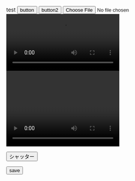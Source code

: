 <script>
    "use strict";
    // 映像をストリーミングする
    const mediaStreamConstraints = {
        video: true,
        audio: false
    };
    // 動画で再生されるlocalStream。
    let localStream;
    // video要素にMediaStreamを追加する処理。
    function gotLocalMediaStream(mediaStream) {
	console.log(document.querySelector("video"));
        document.getElementById('local_video').srcObject = mediaStream;
	window.alert("button 1　OK");
    }
    // エラー処理
    function handleLocalMediaStreamError(error) {
        console.log("navigator.getUserMedia error: ", error);
	window.alert("navigator.getUserMedia error: ", error);
    }
    function buttonClick(){
        navigator.mediaDevices
  　　　　　　　　　　　　　　　　.getUserMedia(mediaStreamConstraints)
  　　　　　　　　　　　　　　　　.then(gotLocalMediaStream)
  　　　　　　　　　　　　　　　　.catch(handleLocalMediaStreamError);
   }
    function button2Click(){
        navigator.getUserMedia({video: true, audio: false},
	    function(stream) {
	        window.alert("button2 worked");
                var video = document.querySelector('video');
                video.srcObject = stream;
                video.onloadedmetadata = function(e) {
                    video.play();
                };
            },
	    function(err) {
	        window.alert("button2 not worked");
                window.alert("The following error occurred: " + err.name);
            }
       );
   }
window.onload = () => {
  const video  = document.querySelector("#camera");
  const canvas = document.querySelector("#picture");
  /** カメラ設定 */
  const constraints = {
    audio: false,
    video: {
      width: 300,
      height: 200,
      facingMode: "user"   // PC で確認用にフロントカメラを利用する
      // facingMode: { exact: "environment" }  // リアカメラを利用する場合
    }
  };
  /**
   * カメラを<video>と同期
   */
  navigator.mediaDevices.getUserMedia(constraints)
  .then( (stream) => {
    video.srcObject = stream;
    video.onloadedmetadata = (e) => {
      video.play();
    };
  })
  .catch( (err) => {
    console.log(err.name + ": " + err.message);
  });
  /**
   * シャッターボタン
   */
   document.querySelector("#shutter").addEventListener("click", () => {
    const ctx = canvas.getContext("2d");
    // 演出的な目的で一度映像を止める
    video.pause();  // 映像を停止
    setTimeout( () => {
      video.play();    // 0.5秒後にカメラ再開
    }, 500);
    // canvasに画像を貼り付ける
    ctx.drawImage(video, 0, 0, canvas.width, canvas.height);
    // save
    var jpeg = canvas.toDataURL("image/jpeg");     // JPEG
    console.log(jpeg);
    var download = $("<a></a>").appendTo("body").css("display","none");
    download.prop({"href" : jpeg, "download": "canvas.jpg" });
    console.log(download);
    download.get(0).click();
    download.remove();
  });
　　　　$("#save").on( "click", function(){
　　　　　　　　var jpeg = canvas.toDataURL("image/jpeg");      // JPEG
　　　　　　　　console.log(jpeg);
　　　　　　　　var download = $("<a></a>").appendTo("body").css("display","none");
　　　　　　　　download.prop({"href" : jpeg, "download": "canvas.jpg" });
　　　　　　　　console.log(download);
　　　　　　　　download.get(0).click();
　　　　　　　　download.remove();
　　　　}
　　　　});
};
</script>

<h> test </h>
<input type="button" value="button" onclick="buttonClick()">
<input type="button" value="button2" onclick="button2Click()">
<input type="file" accept="image/*;capture=camera">
<video id="local_video" autoplay playsinline>
    <source>
</video>
<video id="camera" width="300" height="200"></video>
<canvas id="picture" width="300" height="200"></canvas>
<form>
  <button type="button" id="shutter">シャッター</button>
</form>
<input id="save" type="button" value="save">
